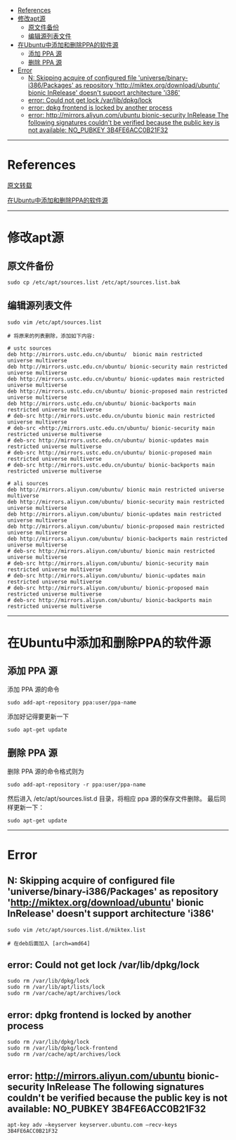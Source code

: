 - [References](#references)
- [修改apt源](#%e4%bf%ae%e6%94%b9apt%e6%ba%90)
  - [原文件备份](#%e5%8e%9f%e6%96%87%e4%bb%b6%e5%a4%87%e4%bb%bd)
  - [编辑源列表文件](#%e7%bc%96%e8%be%91%e6%ba%90%e5%88%97%e8%a1%a8%e6%96%87%e4%bb%b6)
- [在Ubuntu中添加和删除PPA的软件源](#%e5%9c%a8ubuntu%e4%b8%ad%e6%b7%bb%e5%8a%a0%e5%92%8c%e5%88%a0%e9%99%a4ppa%e7%9a%84%e8%bd%af%e4%bb%b6%e6%ba%90)
  - [添加 PPA 源](#%e6%b7%bb%e5%8a%a0-ppa-%e6%ba%90)
  - [删除 PPA 源](#%e5%88%a0%e9%99%a4-ppa-%e6%ba%90)
- [Error](#error)
  - [N: Skipping acquire of configured file 'universe/binary-i386/Packages' as repository '<http://miktex.org/download/ubuntu>' bionic InRelease' doesn't support architecture 'i386'](#n-skipping-acquire-of-configured-file-universebinary-i386packages-as-repository-httpmiktexorgdownloadubuntu-bionic-inrelease-doesnt-support-architecture-i386)
  - [error: Could not get lock /var/lib/dpkg/lock](#error-could-not-get-lock-varlibdpkglock)
  - [error: dpkg frontend is locked by another process](#error-dpkg-frontend-is-locked-by-another-process)
  - [error: <http://mirrors.aliyun.com/ubuntu> bionic-security InRelease The following signatures couldn't be verified because the public key is not available: NO_PUBKEY 3B4FE6ACC0B21F32](#error-httpmirrorsaliyuncomubuntu-bionic-security-inrelease-the-following-signatures-couldnt-be-verified-because-the-public-key-is-not-available-nopubkey-3b4fe6acc0b21f32)
  
---

# References

[原文转载](https://blog.csdn.net/u011596455/article/details/60322568)

[在Ubuntu中添加和删除PPA的软件源](https://blog.csdn.net/lu_embedded/article/details/55803500)

---

# 修改apt源

## 原文件备份

```shell
sudo cp /etc/apt/sources.list /etc/apt/sources.list.bak
```

## 编辑源列表文件

```shell
sudo vim /etc/apt/sources.list

# 将原来的列表删除，添加如下内容:

# ustc sources  
deb http://mirrors.ustc.edu.cn/ubuntu/  bionic main restricted universe multiverse  
deb http://mirrors.ustc.edu.cn/ubuntu/ bionic-security main restricted universe multiverse  
deb http://mirrors.ustc.edu.cn/ubuntu/ bionic-updates main restricted universe multiverse  
deb http://mirrors.ustc.edu.cn/ubuntu/ bionic-proposed main restricted universe multiverse  
deb http://mirrors.ustc.edu.cn/ubuntu/ bionic-backports main restricted universe multiverse  
# deb-src http://mirrors.ustc.edu.cn/ubuntu bionic main restricted universe multiverse  
# deb-src <http://mirrors.ustc.edu.cn/ubuntu/ bionic-security main restricted universe multiverse  
# deb-src http://mirrors.ustc.edu.cn/ubuntu/ bionic-updates main restricted universe multiverse  
# deb-src http://mirrors.ustc.edu.cn/ubuntu/ bionic-proposed main restricted universe multiverse  
# deb-src http://mirrors.ustc.edu.cn/ubuntu/ bionic-backports main restricted universe multiverse  

# ali sources
deb http://mirrors.aliyun.com/ubuntu/ bionic main restricted universe multiverse  
deb http://mirrors.aliyun.com/ubuntu/ bionic-security main restricted universe multiverse  
deb http://mirrors.aliyun.com/ubuntu/ bionic-updates main restricted universe multiverse  
deb http://mirrors.aliyun.com/ubuntu/ bionic-proposed main restricted universe multiverse  
deb http://mirrors.aliyun.com/ubuntu/ bionic-backports main restricted universe multiverse  
# deb-src http://mirrors.aliyun.com/ubuntu/ bionic main restricted universe multiverse  
# deb-src http://mirrors.aliyun.com/ubuntu/ bionic-security main restricted universe multiverse  
# deb-src http://mirrors.aliyun.com/ubuntu/ bionic-updates main restricted universe multiverse  
# deb-src http://mirrors.aliyun.com/ubuntu/ bionic-proposed main restricted universe multiverse  
# deb-src http://mirrors.aliyun.com/ubuntu/ bionic-backports main restricted universe multiverse  
```

---

# 在Ubuntu中添加和删除PPA的软件源

## 添加 PPA 源

添加 PPA 源的命令

```shell
sudo add-apt-repository ppa:user/ppa-name  
```

添加好记得要更新一下

```shell
sudo apt-get update
```

## 删除 PPA 源

删除 PPA 源的命令格式则为

```shell
sudo add-apt-repository -r ppa:user/ppa-name
```

然后进入 /etc/apt/sources.list.d 目录，将相应 ppa 源的保存文件删除。
最后同样更新一下：

```shell
sudo apt-get update
```

---

# Error

## N: Skipping acquire of configured file 'universe/binary-i386/Packages' as repository '<http://miktex.org/download/ubuntu>' bionic InRelease' doesn't support architecture 'i386'

```shell
sudo vim /etc/apt/sources.list.d/miktex.list

# 在deb后面加入 [arch=amd64]
```

## error: Could not get lock /var/lib/dpkg/lock

```shell
sudo rm /var/lib/dpkg/lock  
sudo rm /var/lib/apt/lists/lock  
sudo rm /var/cache/apt/archives/lock  
```

## error: dpkg frontend is locked by another process

```shell
sudo rm /var/lib/dpkg/lock
sudo rm /var/lib/dpkg/lock-frontend
sudo rm /var/cache/apt/archives/lock
```

## error: <http://mirrors.aliyun.com/ubuntu> bionic-security InRelease  The following signatures couldn't be verified because the public key is not available: NO_PUBKEY 3B4FE6ACC0B21F32

```shell
apt-key adv –keyserver keyserver.ubuntu.com –recv-keys 3B4FE6ACC0B21F32
```
